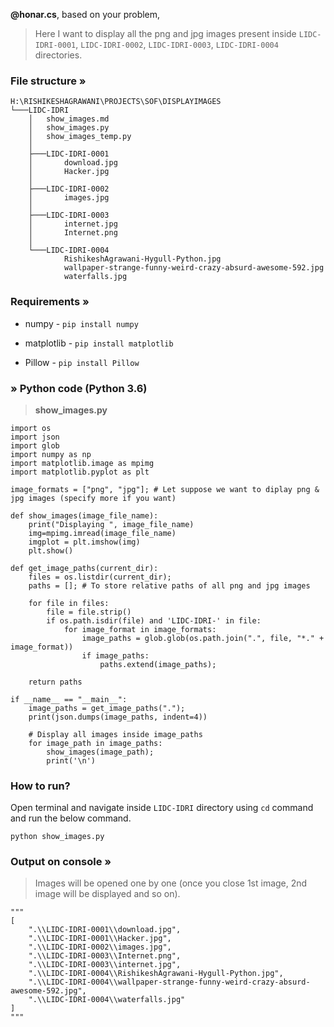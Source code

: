 **@honar.cs**, based on your problem, 


> Here I want to display all the png and jpg images present inside `LIDC-IDRI-0001`, `LIDC-IDRI-0002`, `LIDC-IDRI-0003`, `LIDC-IDRI-0004` directories.

### File structure &raquo;

	H:\RISHIKESHAGRAWANI\PROJECTS\SOF\DISPLAYIMAGES
	└───LIDC-IDRI
	    │   show_images.md
	    │   show_images.py
	    │   show_images_temp.py
	    │
	    ├───LIDC-IDRI-0001
	    │       download.jpg
	    │       Hacker.jpg
	    │
	    ├───LIDC-IDRI-0002
	    │       images.jpg
	    │
	    ├───LIDC-IDRI-0003
	    │       internet.jpg
	    │       Internet.png
	    │
	    └───LIDC-IDRI-0004
	            RishikeshAgrawani-Hygull-Python.jpg
	            wallpaper-strange-funny-weird-crazy-absurd-awesome-592.jpg
	            waterfalls.jpg


### Requirements &raquo;

* numpy - `pip install numpy`

* matplotlib - `pip install matplotlib`

* Pillow - `pip install Pillow`

### &raquo; Python code (Python 3.6)

> **show_images.py**

	import os
	import json
	import glob
	import numpy as np 
	import matplotlib.image as mpimg
	import matplotlib.pyplot as plt

	image_formats = ["png", "jpg"]; # Let suppose we want to diplay png & jpg images (specify more if you want)

	def show_images(image_file_name):
		print("Displaying ", image_file_name)
		img=mpimg.imread(image_file_name)
		imgplot = plt.imshow(img)
		plt.show()

	def get_image_paths(current_dir):
		files = os.listdir(current_dir);
		paths = []; # To store relative paths of all png and jpg images

		for file in files:
			file = file.strip()
			if os.path.isdir(file) and 'LIDC-IDRI-' in file:
				for image_format in image_formats:
					image_paths = glob.glob(os.path.join(".", file, "*." + image_format))
					if image_paths:
						paths.extend(image_paths);

		return paths
				
	if __name__ == "__main__":
		image_paths = get_image_paths(".");
		print(json.dumps(image_paths, indent=4))

		# Display all images inside image_paths
		for image_path in image_paths:
			show_images(image_path);
			print('\n')

### How to run? 

Open terminal and navigate inside `LIDC-IDRI` directory using `cd` command and run the below command.

`python show_images.py`

### Output on console &raquo;

> Images will be opened one by one (once you close 1st image, 2nd image will be displayed and so on).

	"""
	[
	    ".\\LIDC-IDRI-0001\\download.jpg",
	    ".\\LIDC-IDRI-0001\\Hacker.jpg",
	    ".\\LIDC-IDRI-0002\\images.jpg",
	    ".\\LIDC-IDRI-0003\\Internet.png",
	    ".\\LIDC-IDRI-0003\\internet.jpg",
	    ".\\LIDC-IDRI-0004\\RishikeshAgrawani-Hygull-Python.jpg",
	    ".\\LIDC-IDRI-0004\\wallpaper-strange-funny-weird-crazy-absurd-awesome-592.jpg",
	    ".\\LIDC-IDRI-0004\\waterfalls.jpg"
	]
	"""
